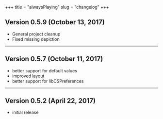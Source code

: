 +++
title = "alwaysPlaying"
slug = "changelog"
+++

## Version 0.5.9 (October 13, 2017)

- General project cleanup
- Fixed missing depiction

---

## Version 0.5.7 (October 11, 2017)

- better support for default values
- improved layout
- better support for libCSPreferences

---

## Version 0.5.2 (April 22, 2017)

- initial release
